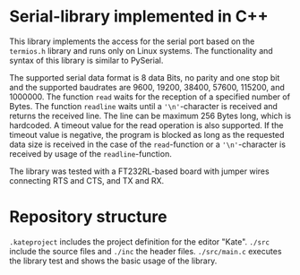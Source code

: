 # Serial-library implemented in C++

This library implements the access for the serial port based on the ```termios.h``` library and runs only on Linux systems.
The functionality and syntax of this library is similar to PySerial.

The supported serial data format is 8 data Bits, no parity and one stop bit and the supported baudrates are 9600, 19200, 38400, 57600, 115200, and 1000000.
The function ```read``` waits for the reception of a specified number of Bytes.
The function ```readline``` waits until a ```'\n'```-character is received and returns the received line.
The line can be maximum 256 Bytes long, which is hardcoded.
A timeout value for the read operation is also supported.
If the timeout value is negative, the program is blocked as long as the requested data size is received in the case of the ```read```-function or a ```'\n'```-character is received by usage of the ```readline```-function.

The library was tested with a FT232RL-based board with jumper wires connecting RTS and CTS, and TX and RX.



# Repository structure

```.kateproject``` includes the project definition for the editor "Kate".
```./src``` include the source files and ```./inc``` the header files.
```./src/main.c``` executes the library test and shows the basic usage of the library.




